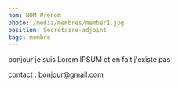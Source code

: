```yaml
---
nom: NOM Prénom
photo: /media/membres/member1.jpg
position: Secrétaire-adjoint
tags: membre
---
```


bonjour je suis Lorem IPSUM et en fait j'existe pas

contact : bonjour@gmail.com